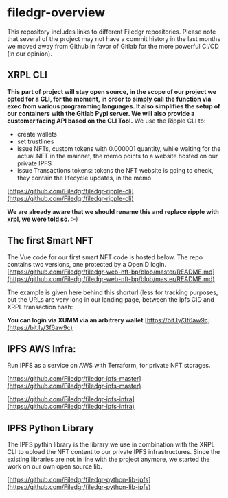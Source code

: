 # filedgr-overview
This repository includes links to different Filedgr repositories. Please note that several of the project may not have a commit history in the last months we moved away from Github in favor of Gitlab for the more powerful CI/CD (in our opinion).

## XRPL CLI
__This part of project will stay open source, in the scope of our project we opted for a CLI, for the moment, in order to simply call the function via exec from various programming languages. It also simplifies the setup of our containers with the Gitlab Pypi server. We will also provide a customer facing API based on the CLI Tool.__
We use the Ripple CLI to:
- create wallets
- set trustlines
- issue NFTs, custom tokens with 0.000001 quantity, while waiting for the actual NFT in the mainnet, the memo points to a website hosted on our private IPFS
- issue Transactions tokens: tokens the NFT website is going to check, they contain the lifecycle updates, in the memo

[https://github.com/Filedgr/filedgr-ripple-cli](https://github.com/Filedgr/filedgr-ripple-cli)

__We are already aware that we should rename this and replace ripple with xrpl, we were told so.__ :-)

## The first Smart NFT

The Vue code for our first smart NFT code is hosted below. The repo contains two versions, one protected by a OpenID login.
[https://github.com/Filedgr/filedgr-web-nft-bp/blob/master/README.md](https://github.com/Filedgr/filedgr-web-nft-bp/blob/master/README.md)

The example is given here behind this shorturl (less for tracking purposes, but the URLs are very long in our landing page, between the ipfs CID and XRPL transaction hash:

__You can login via XUMM via an arbitrery wallet__
[https://bit.ly/3f6aw9c](https://bit.ly/3f6aw9c)

## IPFS AWS Infra:
Run IPFS as a service on AWS with Terraform, for private NFT storages.

[https://github.com/Filedgr/filedgr-ipfs-master](https://github.com/Filedgr/filedgr-ipfs-master)

[https://github.com/Filedgr/filedgr-ipfs-infra](https://github.com/Filedgr/filedgr-ipfs-infra)

## IPFS Python Library

The IPFS pythin library is the library we use in combination with the XRPL CLI to upload the NFT content to our private IPFS infrastructures. Since the existing libraries are not in line with the project anymore, we started the work on our own open source lib.

[https://github.com/Filedgr/filedgr-python-lib-ipfs](https://github.com/Filedgr/filedgr-python-lib-ipfs)





